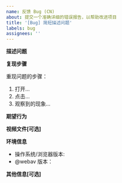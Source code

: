 ```yaml
---
name: 反馈 Bug (CN)
about: 提交一个准确详细的错误报告，以帮助改进项目
title: '[Bug] 简短描述问题'
labels: bug
assignees: ''
---
```


<!-- 请至少阅读一遍 https://github.com/WebAV-Tech/WebAV/issues/60 -->

**描述问题**

<!-- 清晰简洁地描述问题是什么。 -->

**复现步骤**

<!-- 推荐基于官方 DEMO 复现问题，或基于 DEMO 创建 stackblitz 项目 -->

重现问题的步骤：

1. 打开...
2. 点击...
3. 观察到的现象...

**期望行为**

<!-- 清晰简洁地描述期望发生的事情。 -->

**视频文件[可选]**

<!-- 如果特殊文件才能触发问题，请提供相关文件。 -->

**环境信息**

- 操作系统/浏览器版本:
- @webav 版本：

**其他信息[可选]**

<!-- 认为我们还需要了解的其他信息。 -->
